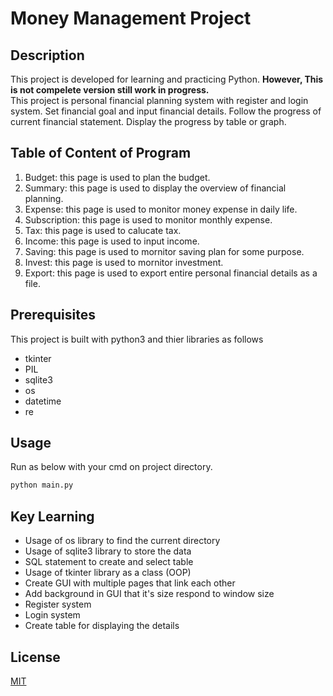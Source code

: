 # Money Management Project

## Description
This project is developed for learning and practicing Python. **However, This is not compelete version still work in progress.**\
This project is personal financial planning system with register and login system. Set financial goal and input financial details. Follow the progress of current financial statement. Display the progress by table or graph.

## Table of Content of Program
1) Budget: this page is used to plan the budget.
2) Summary: this page is used to display the overview of financial planning.
3) Expense: this page is used to monitor money expense in daily life.
4) Subscription: this page is used to monitor monthly expense.
5) Tax: this page is used to calucate tax.
6) Income: this page is used to input income.
7) Saving: this page is used to mornitor saving plan for some purpose.
8) Invest: this page is used to mornitor investment.
9) Export: this page is used to export entire personal financial details as a file.

## Prerequisites
This project is built with python3 and thier libraries as follows
- tkinter
- PIL
- sqlite3
- os
- datetime
- re

## Usage
Run as below with your cmd on project directory.
```cmd
python main.py
```

## Key Learning
- Usage of os library to find the current directory
- Usage of sqlite3 library to store the data
- SQL statement to create and select table
- Usage of tkinter library as a class (OOP)
- Create GUI with multiple pages that link each other
- Add background in GUI that it's size respond to window size
- Register system
- Login system
- Create table for displaying the details


 
## License
[MIT](https://choosealicense.com/licenses/mit/)
